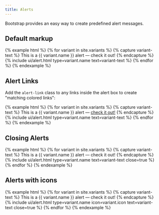 ```yaml
---
title: Alerts
---
```


Bootstrap provides an easy way to create predefined alert messages.

## Default markup

{% example html %}
{% for variant in site.variants %}
	{% capture variant-text %}
		This is a {{ variant.name }} alert — check it out!
	{% endcapture %}
	{% include ui/alert.html type=variant.name text=variant-text %}
{% endfor %}
{% endexample %}


## Alert Links

Add the `alert-link` class to any links inside the alert box to create "matching colored links":

{% example html %}
{% for variant in site.variants %}
	{% capture variant-text %}
		This is a {{ variant.name }} alert — <a href="#">check it out!</a>
	{% endcapture %}
	{% include ui/alert.html type=variant.name text=variant-text %}
{% endfor %}
{% endexample %}


## Closing Alerts

{% example html %}
{% for variant in site.variants %}
	{% capture variant-text %}
		This is a {{ variant.name }} alert — check it out!
	{% endcapture %}
	{% include ui/alert.html type=variant.name text=variant-text close=true %}
{% endfor %}
{% endexample %}

## Alerts with icons

{% example html %}
{% for variant in site.variants %}
	{% capture variant-text %}
		This is a {{ variant.name }} alert — check it out!
	{% endcapture %}
	{% include ui/alert.html type=variant.name icon=variant.icon text=variant-text close=true %}
{% endfor %}
{% endexample %}
